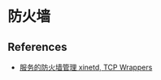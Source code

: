 # 防火墙

## References

- [服务的防火墙管理 xinetd, TCP Wrappers](http://cn.linux.vbird.org/linux_basic/0560daemons.php#security)